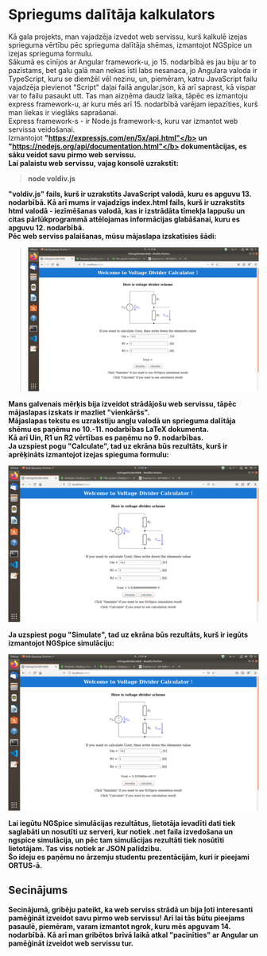# Spriegums dalītāja kalkulators
Kā gala projekts, man vajadzēja izvedot web servissu, kurš kalkulē izejas sprieguma vērtību pēc sprieguma dalītāja shēmas, izmantojot NGSpice un izejas sprieguma formulu.  
Sākumā es cīnījos ar Angular framework-u, jo 15. nodarbībā es jau biju ar to pazīstams, bet galu galā man nekas īsti labs nesanaca, jo Angulara valoda ir TypeScript, kuru se diemžēl vēl nezinu, un, piemēram, katru JavaScript failu vajadzēja pievienot "Script" daļai failā angular.json, kā arī saprast, kā vispar var to failu pasaukt utt. Tas man aizņēma daudz laika, tāpēc es izmantoju express framework-u, ar kuru mēs arī 15. nodarbībā varējam iepazīties, kurš man liekas ir vieglāks saprašanai.  
Express framework-s - ir Node.js framework-s, kuru var izmantot web servissa veidošanai.  
Izmantojot <b>"https://expressjs.com/en/5x/api.html"</b> un <b>"https://nodejs.org/api/documentation.html"</b> dokumentācijas, es sāku veidot savu pirmo web servissu.  
Lai palaistu web servissu, vajag konsolē uzrakstīt:
>  
> node voldiv.js
>  
<b>"voldiv.js"</b> fails, kurš ir uzrakstīts JavaScript valodā, kuru es apguvu 13. nodarbībā.
Kā arī mums ir vajadzīgs <b>index.html</b> fails, kurš ir uzrakstīts html valodā - iezīmēšanas valodā, kas ir izstrādāta tīmekļa lappušu un citas pārlūkprogrammā attēlojamas informācijas glabāšanai, kuru es apguvu 12. nodarbībā.  
Pēc web serviss palaišanas, mūsu mājaslapa izskatīsies šādi:
>  
> ![ML_WEB](Pictures/ML_WEB.png)
>  
Mans galvenais mērķis bija izveidot strādājošu web servissu, tāpēc mājaslapas izskats ir mazliet "vienkāršs".  
Mājaslapas tekstu es uzrakstīju angļu valodā un sprieguma dalītāja shēmu es paņēmu no 10.-11. nodarbības LaTeX dokumenta.  
Kā arī Uin, R1 un R2 vērtības es paņēmu no 9. nodarbības.  
Ja uzspiest pogu <b>"Calculate"</b>, tad uz ekrāna būs rezultāts, kurš ir aprēķināts izmantojot izejas spieguma formulu:  
>  
![CALC_WEB](Pictures/CALC_WEB.png)
>  
Ja uzspiest pogu <b>"Simulate"</b>, tad uz ekrāna būs rezultāts, kurš ir iegūts izmantojot NGSpice simulāciju:  
>  
![SIM_WEB](Pictures/SIM_WEB.png)
>  
Lai iegūtu NGSpice simulācijas rezultātus, lietotāja ievadīti dati tiek saglabāti un nosutīti uz serveri, kur notiek .net faila izvedošana un ngspice simulācija, un pēc tam simulācijas rezultāti tiek nosūtīti lietotājam. Tas viss notiek ar JSON palīdzību.  
Šo ideju es paņēmu no ārzemju studentu prezentācijām, kuri ir pieejami ORTUS-ā.  
## Secinājums
Secinājumā, gribēju pateikt, ka web serviss strādā un bija ļoti interesanti pamēģināt izveidot savu pirmo web servissu! Arī lai tās būtu pieejams pasaulē, piemēram, varam izmantot <b>ngrok</b>, kuru mēs apguvam 14. nodarbībā. Kā arī man gribētos brīvā laikā atkal "pacīnīties" ar Angular un pamēģināt izveidot web servissu tur.
